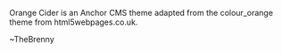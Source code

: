 Orange Cider is an Anchor CMS theme adapted from the colour_orange theme from html5webpages.co.uk.

~TheBrenny
